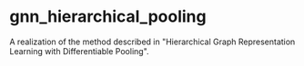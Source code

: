 # gnn_hierarchical_pooling
A realization of the method described in "Hierarchical Graph Representation Learning with Differentiable Pooling".
